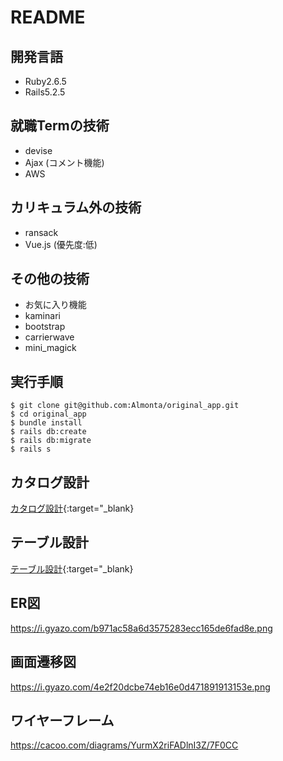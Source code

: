 # README

## 開発言語
- Ruby2.6.5
- Rails5.2.5

## 就職Termの技術
- devise
- Ajax (コメント機能)
- AWS

## カリキュラム外の技術
- ransack
- Vue.js (優先度:低)

## その他の技術
- お気に入り機能
- kaminari
- bootstrap
- carrierwave
- mini_magick

## 実行手順
```
$ git clone git@github.com:Almonta/original_app.git
$ cd original_app
$ bundle install
$ rails db:create
$ rails db:migrate
$ rails s
```
## カタログ設計
[カタログ設計](https://docs.google.com/spreadsheets/d/1fp5PEtnYYU6hirToJtlg3giSCGADTWTKpE_8FrO6kmY/edit?usp=sharing){:target="_blank}

## テーブル設計
[テーブル設計](https://docs.google.com/spreadsheets/d/1t0XmDtx391A8mWkQZK8hT667f7sE4cdtrQQgI1ZB09I/edit?usp=sharing){:target="_blank}

## ER図  
https://i.gyazo.com/b971ac58a6d3575283ecc165de6fad8e.png

## 画面遷移図  
https://i.gyazo.com/4e2f20dcbe74eb16e0d471891913153e.png

## ワイヤーフレーム
https://cacoo.com/diagrams/YurmX2riFADlnI3Z/7F0CC
